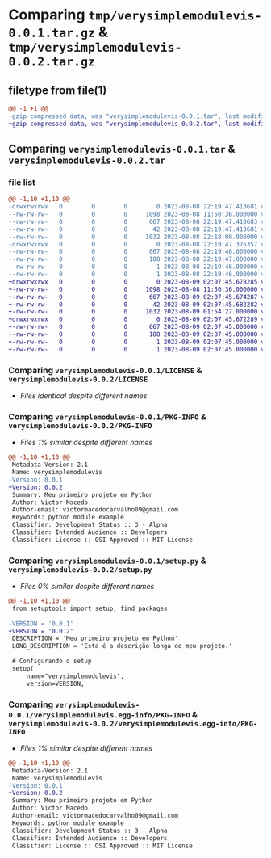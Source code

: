 # Comparing `tmp/verysimplemodulevis-0.0.1.tar.gz` & `tmp/verysimplemodulevis-0.0.2.tar.gz`

## filetype from file(1)

```diff
@@ -1 +1 @@
-gzip compressed data, was "verysimplemodulevis-0.0.1.tar", last modified: Tue Aug  8 22:19:47 2023, max compression
+gzip compressed data, was "verysimplemodulevis-0.0.2.tar", last modified: Wed Aug  9 02:07:45 2023, max compression
```

## Comparing `verysimplemodulevis-0.0.1.tar` & `verysimplemodulevis-0.0.2.tar`

### file list

```diff
@@ -1,10 +1,10 @@
-drwxrwxrwx   0        0        0        0 2023-08-08 22:19:47.413681 verysimplemodulevis-0.0.1/
--rw-rw-rw-   0        0        0     1098 2023-08-08 11:50:36.000000 verysimplemodulevis-0.0.1/LICENSE
--rw-rw-rw-   0        0        0      667 2023-08-08 22:19:47.410683 verysimplemodulevis-0.0.1/PKG-INFO
--rw-rw-rw-   0        0        0       42 2023-08-08 22:19:47.413681 verysimplemodulevis-0.0.1/setup.cfg
--rw-rw-rw-   0        0        0     1032 2023-08-08 22:18:00.000000 verysimplemodulevis-0.0.1/setup.py
-drwxrwxrwx   0        0        0        0 2023-08-08 22:19:47.376357 verysimplemodulevis-0.0.1/verysimplemodulevis.egg-info/
--rw-rw-rw-   0        0        0      667 2023-08-08 22:19:46.000000 verysimplemodulevis-0.0.1/verysimplemodulevis.egg-info/PKG-INFO
--rw-rw-rw-   0        0        0      188 2023-08-08 22:19:47.000000 verysimplemodulevis-0.0.1/verysimplemodulevis.egg-info/SOURCES.txt
--rw-rw-rw-   0        0        0        1 2023-08-08 22:19:46.000000 verysimplemodulevis-0.0.1/verysimplemodulevis.egg-info/dependency_links.txt
--rw-rw-rw-   0        0        0        1 2023-08-08 22:19:46.000000 verysimplemodulevis-0.0.1/verysimplemodulevis.egg-info/top_level.txt
+drwxrwxrwx   0        0        0        0 2023-08-09 02:07:45.678285 verysimplemodulevis-0.0.2/
+-rw-rw-rw-   0        0        0     1098 2023-08-08 11:50:36.000000 verysimplemodulevis-0.0.2/LICENSE
+-rw-rw-rw-   0        0        0      667 2023-08-09 02:07:45.674287 verysimplemodulevis-0.0.2/PKG-INFO
+-rw-rw-rw-   0        0        0       42 2023-08-09 02:07:45.682282 verysimplemodulevis-0.0.2/setup.cfg
+-rw-rw-rw-   0        0        0     1032 2023-08-09 01:54:27.000000 verysimplemodulevis-0.0.2/setup.py
+drwxrwxrwx   0        0        0        0 2023-08-09 02:07:45.672289 verysimplemodulevis-0.0.2/verysimplemodulevis.egg-info/
+-rw-rw-rw-   0        0        0      667 2023-08-09 02:07:45.000000 verysimplemodulevis-0.0.2/verysimplemodulevis.egg-info/PKG-INFO
+-rw-rw-rw-   0        0        0      188 2023-08-09 02:07:45.000000 verysimplemodulevis-0.0.2/verysimplemodulevis.egg-info/SOURCES.txt
+-rw-rw-rw-   0        0        0        1 2023-08-09 02:07:45.000000 verysimplemodulevis-0.0.2/verysimplemodulevis.egg-info/dependency_links.txt
+-rw-rw-rw-   0        0        0        1 2023-08-09 02:07:45.000000 verysimplemodulevis-0.0.2/verysimplemodulevis.egg-info/top_level.txt
```

### Comparing `verysimplemodulevis-0.0.1/LICENSE` & `verysimplemodulevis-0.0.2/LICENSE`

 * *Files identical despite different names*

### Comparing `verysimplemodulevis-0.0.1/PKG-INFO` & `verysimplemodulevis-0.0.2/PKG-INFO`

 * *Files 1% similar despite different names*

```diff
@@ -1,10 +1,10 @@
 Metadata-Version: 2.1
 Name: verysimplemodulevis
-Version: 0.0.1
+Version: 0.0.2
 Summary: Meu primeiro projeto em Python
 Author: Victor Macedo
 Author-email: victormacedocarvalho09@gmail.com
 Keywords: python module example
 Classifier: Development Status :: 3 - Alpha
 Classifier: Intended Audience :: Developers
 Classifier: License :: OSI Approved :: MIT License
```

### Comparing `verysimplemodulevis-0.0.1/setup.py` & `verysimplemodulevis-0.0.2/setup.py`

 * *Files 0% similar despite different names*

```diff
@@ -1,10 +1,10 @@
 from setuptools import setup, find_packages
 
-VERSION = '0.0.1'
+VERSION = '0.0.2'
 DESCRIPTION = 'Meu primeiro projeto em Python'
 LONG_DESCRIPTION = 'Esta é a descrição longa do meu projeto.'
 
 # Configurando o setup
 setup(
     name="verysimplemodulevis",
     version=VERSION,
```

### Comparing `verysimplemodulevis-0.0.1/verysimplemodulevis.egg-info/PKG-INFO` & `verysimplemodulevis-0.0.2/verysimplemodulevis.egg-info/PKG-INFO`

 * *Files 1% similar despite different names*

```diff
@@ -1,10 +1,10 @@
 Metadata-Version: 2.1
 Name: verysimplemodulevis
-Version: 0.0.1
+Version: 0.0.2
 Summary: Meu primeiro projeto em Python
 Author: Victor Macedo
 Author-email: victormacedocarvalho09@gmail.com
 Keywords: python module example
 Classifier: Development Status :: 3 - Alpha
 Classifier: Intended Audience :: Developers
 Classifier: License :: OSI Approved :: MIT License
```

